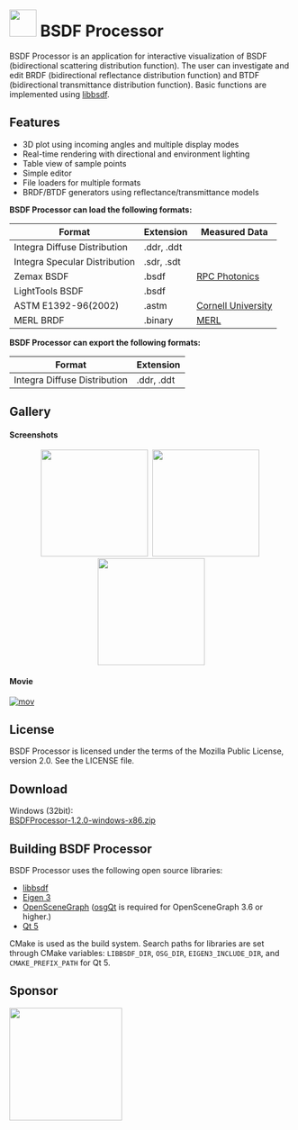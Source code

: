 # <img src="resource/BSDFProcessor.png" width="48"/> BSDF Processor
BSDF Processor is an application for interactive visualization of BSDF (bidirectional scattering distribution function).
The user can investigate and edit BRDF (bidirectional reflectance distribution function) and BTDF (bidirectional transmittance distribution function).
Basic functions are implemented using [libbsdf][1].

## Features
* 3D plot using incoming angles and multiple display modes
* Real-time rendering with directional and environment lighting
* Table view of sample points
* Simple editor
* File loaders for multiple formats
* BRDF/BTDF generators using reflectance/transmittance models

**BSDF Processor can load the following formats:**

Format | Extension | Measured Data |
-------|---------------------------------|-----|
Integra Diffuse Distribution | .ddr, .ddt |   |
Integra Specular Distribution | .sdr, .sdt |   |
Zemax BSDF | .bsdf | [RPC Photonics][9] |
LightTools BSDF | .bsdf |   |
ASTM E1392-96(2002) | .astm | [Cornell University][7] |
MERL BRDF | .binary | [MERL][8] |

**BSDF Processor can export the following formats:**

Format | Extension
-------|---------------------------------
Integra Diffuse Distribution | .ddr, .ddt

## Gallery
#### Screenshots
<p align="center">
<img src="https://raw.githubusercontent.com/wiki/KimuraRyo/BSDFProcessor/images/screenshot1.png" height="190"/>&nbsp;
<img src="https://raw.githubusercontent.com/wiki/KimuraRyo/BSDFProcessor/images/screenshot2.png" height="190"/>&nbsp;
<img src="https://raw.githubusercontent.com/wiki/KimuraRyo/BSDFProcessor/images/screenshot3.png" height="190"/>
</p>

#### Movie
[![mov](http://img.youtube.com/vi/AJXpTs0InYc/mqdefault.jpg)](https://youtu.be/AJXpTs0InYc)

## License
BSDF Processor is licensed under the terms of the Mozilla Public License, version 2.0.
See the LICENSE file.

## Download
Windows (32bit):  
[BSDFProcessor-1.2.0-windows-x86.zip][6]

## Building BSDF Processor
BSDF Processor uses the following open source libraries:

* [libbsdf][1]
* [Eigen 3][2]
* [OpenSceneGraph][3] ([osgQt][10] is required for OpenSceneGraph 3.6 or higher.)
* [Qt 5][4]

CMake is used as the build system.
Search paths for libraries are set through CMake variables: `LIBBSDF_DIR`, `OSG_DIR`, `EIGEN3_INCLUDE_DIR`, and `CMAKE_PREFIX_PATH` for Qt 5.

## Sponsor
[<img src="resource/IntegraLogo.png" width="200"/>][5]

[1]: https://github.com/KimuraRyo/libbsdf "libbsdf"
[2]: http://eigen.tuxfamily.org/index.php?title=Main_Page "Eigen"
[3]: http://www.openscenegraph.org "OpenSceneGraph"
[4]: http://www.qt.io "Qt"
[5]: http://www.integra.jp/en "Integra"
[6]: https://raw.githubusercontent.com/wiki/KimuraRyo/BSDFProcessor/binaries/BSDFProcessor-1.2.0-windows-x86.zip
[7]: http://www.graphics.cornell.edu/online/measurements/reflectance/
[8]: http://www.merl.com/brdf
[9]: http://www.rpcphotonics.com/bsdf-data-optical-diffusers/
[10]: https://github.com/openscenegraph/osgQt
